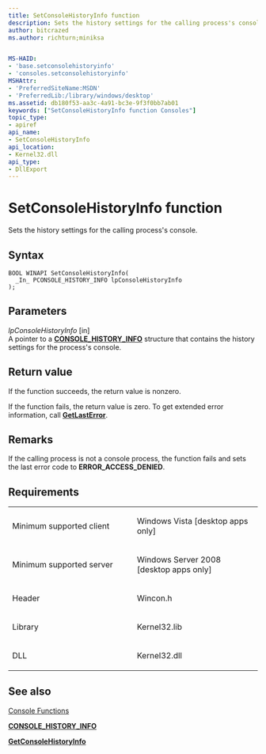 ```yaml
---
title: SetConsoleHistoryInfo function
description: Sets the history settings for the calling process's console.
author: bitcrazed
ms.author: richturn;miniksa


MS-HAID:
- 'base.setconsolehistoryinfo'
- 'consoles.setconsolehistoryinfo'
MSHAttr:
- 'PreferredSiteName:MSDN'
- 'PreferredLib:/library/windows/desktop'
ms.assetid: db180f53-aa3c-4a91-bc3e-9f3f0bb7ab01
keywords: ["SetConsoleHistoryInfo function Consoles"]
topic_type:
- apiref
api_name:
- SetConsoleHistoryInfo
api_location:
- Kernel32.dll
api_type:
- DllExport
---
```


# SetConsoleHistoryInfo function


Sets the history settings for the calling process's console.

Syntax
------

```ManagedCPlusPlus
BOOL WINAPI SetConsoleHistoryInfo(
  _In_ PCONSOLE_HISTORY_INFO lpConsoleHistoryInfo
);
```

Parameters
----------

*lpConsoleHistoryInfo* \[in\]  
A pointer to a [**CONSOLE\_HISTORY\_INFO**](console-history-info.md) structure that contains the history settings for the process's console.

Return value
------------

If the function succeeds, the return value is nonzero.

If the function fails, the return value is zero. To get extended error information, call [**GetLastError**](https://msdn.microsoft.com/library/windows/desktop/ms679360).

Remarks
-------

If the calling process is not a console process, the function fails and sets the last error code to **ERROR\_ACCESS\_DENIED**.

Requirements
------------

<table>
<colgroup>
<col width="50%" />
<col width="50%" />
</colgroup>
<tbody>
<tr class="odd">
<td><p>Minimum supported client</p></td>
<td><p>Windows Vista [desktop apps only]</p></td>
</tr>
<tr class="even">
<td><p>Minimum supported server</p></td>
<td><p>Windows Server 2008 [desktop apps only]</p></td>
</tr>
<tr class="odd">
<td><p>Header</p></td>
<td>Wincon.h</td>
</tr>
<tr class="even">
<td><p>Library</p></td>
<td>Kernel32.lib</td>
</tr>
<tr class="odd">
<td><p>DLL</p></td>
<td>Kernel32.dll</td>
</tr>
<tr class="even">
</tr>
<tr class="odd">
</tr>
<tr class="even">
</tr>
</tbody>
</table>

## <span id="see_also"></span>See also


[Console Functions](console-functions.md)

[**CONSOLE\_HISTORY\_INFO**](console-history-info.md)

[**GetConsoleHistoryInfo**](getconsolehistoryinfo.md)

 

 




